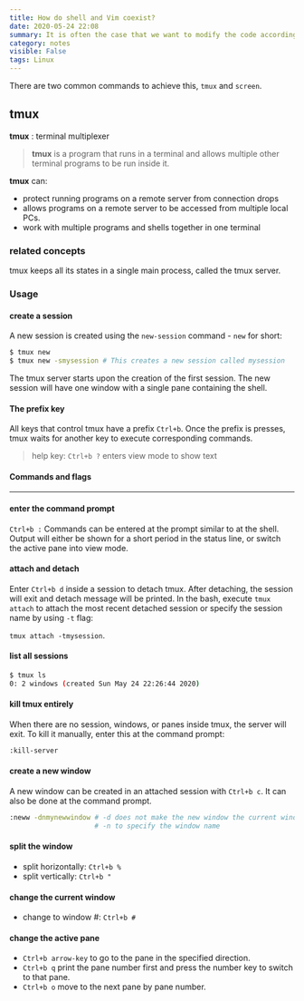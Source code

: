 ```yaml
---
title: How do shell and Vim coexist?
date: 2020-05-24 22:08
summary: It is often the case that we want to modify the code according to the output of a command. How do we keep them both at the same time? 
category: notes
visible: False
tags: Linux 
---
```


There are two common commands to achieve this, `tmux` and `screen`.

## tmux
__tmux__ : terminal multiplexer
>__tmux__ is a program that runs in a terminal and allows multiple other terminal programs to be run inside it.

__tmux__ can:

+ protect running programs on a remote server from connection drops
+ allows programs on a remote server to be accessed from multiple local PCs.
+ work with multiple programs and shells together in one terminal

### related concepts

tmux keeps all its states in a single main process, called the tmux server. 

### Usage

#### create a session
A new session is created using the `new-session` command - `new` for short:
```bash
$ tmux new
$ tmux new -smysession # This creates a new session called mysession
```
The tmux server starts upon the creation of the first session. The new session will have one window with a single pane containing the shell.

#### The prefix key

All keys that control tmux have a prefix `Ctrl+b`. Once the prefix is presses, tmux waits for another key to execute corresponding commands.

> help key: `Ctrl+b ?` enters view mode to show text

#### Commands and flags
___
#### enter the command prompt
`Ctrl+b :` Commands can be entered at the prompt similar to at the shell. Output will either be shown for a short period in the status line, or switch the active pane into view mode.

#### attach and detach

Enter `Ctrl+b d` inside a session to detach tmux. After detaching, the session will exit and detach message will be printed.
In the bash, execute `tmux attach` to attach the most recent detached session or specify the session name by using `-t` flag: 

`tmux attach -tmysession`.

#### list all sessions
```bash
$ tmux ls
0: 2 windows (created Sun May 24 22:26:44 2020)
```

#### kill tmux entirely
When there are no session, windows, or panes inside tmux, the server will exit. To kill it manually, enter this at the command prompt:
```bash
:kill-server
```
#### create a new window
A new window can be created in an attached session with `Ctrl+b c`. It can also be done at the command prompt.
```bash
:neww -dnmynewwindow # -d does not make the new window the current window,
                     # -n to specify the window name
```

#### split the window

+ split horizontally: `Ctrl+b %`
+ split vertically: `Ctrl+b "`

#### change the current window

+ change to window #: `Ctrl+b #`

#### change the active pane

+ `Ctrl+b arrow-key` to go to the pane in the specified direction.
+ `Ctrl+b q` print the pane number first and press the number key to switch to that pane.
+ `Ctrl+b o` move to the next pane by pane number.
